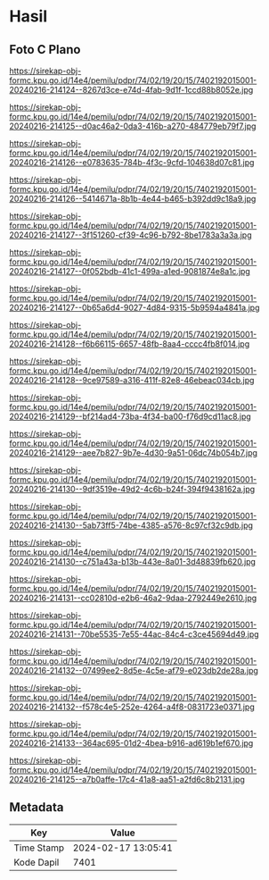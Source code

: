 # Hasil

## Foto C Plano

https://sirekap-obj-formc.kpu.go.id/14e4/pemilu/pdpr/74/02/19/20/15/7402192015001-20240216-214124--8267d3ce-e74d-4fab-9d1f-1ccd88b8052e.jpg

https://sirekap-obj-formc.kpu.go.id/14e4/pemilu/pdpr/74/02/19/20/15/7402192015001-20240216-214125--d0ac46a2-0da3-416b-a270-484779eb79f7.jpg

https://sirekap-obj-formc.kpu.go.id/14e4/pemilu/pdpr/74/02/19/20/15/7402192015001-20240216-214126--e0783635-784b-4f3c-9cfd-104638d07c81.jpg

https://sirekap-obj-formc.kpu.go.id/14e4/pemilu/pdpr/74/02/19/20/15/7402192015001-20240216-214126--5414671a-8b1b-4e44-b465-b392dd9c18a9.jpg

https://sirekap-obj-formc.kpu.go.id/14e4/pemilu/pdpr/74/02/19/20/15/7402192015001-20240216-214127--3f151260-cf39-4c96-b792-8be1783a3a3a.jpg

https://sirekap-obj-formc.kpu.go.id/14e4/pemilu/pdpr/74/02/19/20/15/7402192015001-20240216-214127--0f052bdb-41c1-499a-a1ed-9081874e8a1c.jpg

https://sirekap-obj-formc.kpu.go.id/14e4/pemilu/pdpr/74/02/19/20/15/7402192015001-20240216-214127--0b65a6d4-9027-4d84-9315-5b9594a4841a.jpg

https://sirekap-obj-formc.kpu.go.id/14e4/pemilu/pdpr/74/02/19/20/15/7402192015001-20240216-214128--f6b66115-6657-48fb-8aa4-cccc4fb8f014.jpg

https://sirekap-obj-formc.kpu.go.id/14e4/pemilu/pdpr/74/02/19/20/15/7402192015001-20240216-214128--9ce97589-a316-411f-82e8-46ebeac034cb.jpg

https://sirekap-obj-formc.kpu.go.id/14e4/pemilu/pdpr/74/02/19/20/15/7402192015001-20240216-214129--bf214ad4-73ba-4f34-ba00-f76d9cd11ac8.jpg

https://sirekap-obj-formc.kpu.go.id/14e4/pemilu/pdpr/74/02/19/20/15/7402192015001-20240216-214129--aee7b827-9b7e-4d30-9a51-06dc74b054b7.jpg

https://sirekap-obj-formc.kpu.go.id/14e4/pemilu/pdpr/74/02/19/20/15/7402192015001-20240216-214130--9df3519e-49d2-4c6b-b24f-394f9438162a.jpg

https://sirekap-obj-formc.kpu.go.id/14e4/pemilu/pdpr/74/02/19/20/15/7402192015001-20240216-214130--5ab73ff5-74be-4385-a576-8c97cf32c9db.jpg

https://sirekap-obj-formc.kpu.go.id/14e4/pemilu/pdpr/74/02/19/20/15/7402192015001-20240216-214130--c751a43a-b13b-443e-8a01-3d48839fb620.jpg

https://sirekap-obj-formc.kpu.go.id/14e4/pemilu/pdpr/74/02/19/20/15/7402192015001-20240216-214131--cc02810d-e2b6-46a2-9daa-2792449e2610.jpg

https://sirekap-obj-formc.kpu.go.id/14e4/pemilu/pdpr/74/02/19/20/15/7402192015001-20240216-214131--70be5535-7e55-44ac-84c4-c3ce45694d49.jpg

https://sirekap-obj-formc.kpu.go.id/14e4/pemilu/pdpr/74/02/19/20/15/7402192015001-20240216-214132--07499ee2-8d5e-4c5e-af79-e023db2de28a.jpg

https://sirekap-obj-formc.kpu.go.id/14e4/pemilu/pdpr/74/02/19/20/15/7402192015001-20240216-214132--f578c4e5-252e-4264-a4f8-0831723e0371.jpg

https://sirekap-obj-formc.kpu.go.id/14e4/pemilu/pdpr/74/02/19/20/15/7402192015001-20240216-214133--364ac695-01d2-4bea-b916-ad619b1ef670.jpg

https://sirekap-obj-formc.kpu.go.id/14e4/pemilu/pdpr/74/02/19/20/15/7402192015001-20240216-214125--a7b0affe-17c4-41a8-aa51-a2fd6c8b2131.jpg


## Metadata

| Key        | Value               |
| ---------- | ------------------- |
| Time Stamp | 2024-02-17 13:05:41 |
| Kode Dapil | 7401                |




